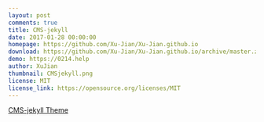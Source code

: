 ```yaml
---
layout: post
comments: true
title: CMS-jekyll
date: 2017-01-28 00:00:00
homepage: https://github.com/Xu-Jian/Xu-Jian.github.io
download: https://github.com/Xu-Jian/Xu-Jian.github.io/archive/master.zip
demo: https://0214.help
author: XuJian
thumbnail: CMSjekyll.png
license: MIT
license_link: https://opensource.org/licenses/MIT
---
```


[CMS-jekyll Theme](https://www.0214.help)
